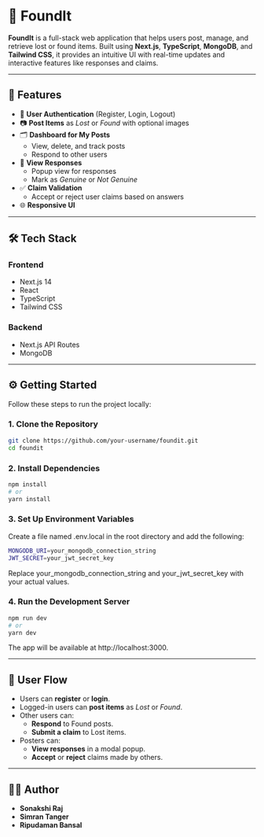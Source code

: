 # 🧭 FoundIt

**FoundIt** is a full-stack web application that helps users post, manage, and retrieve lost or found items. Built using **Next.js**, **TypeScript**, **MongoDB**, and **Tailwind CSS**, it provides an intuitive UI with real-time updates and interactive features like responses and claims.

---

## 🚀 Features

- 🔐 **User Authentication** (Register, Login, Logout)
- 📷 **Post Items** as *Lost* or *Found* with optional images
- 🗂 **Dashboard for My Posts**
  - View, delete, and track posts
  - Respond to other users
- 💬 **View Responses**
  - Popup view for responses
  - Mark as *Genuine* or *Not Genuine*
- ✅ **Claim Validation**
  - Accept or reject user claims based on answers
- 🌐 **Responsive UI**

---

## 🛠️ Tech Stack

### Frontend
- Next.js 14
- React
- TypeScript
- Tailwind CSS

### Backend
- Next.js API Routes
- MongoDB

---
## ⚙️ Getting Started

Follow these steps to run the project locally:

### 1. Clone the Repository

```bash
git clone https://github.com/your-username/foundit.git
cd foundit
```

### 2. Install Dependencies

```bash
npm install
# or
yarn install
```

### 3. Set Up Environment Variables

Create a file named .env.local in the root directory and add the following:

```bash
MONGODB_URI=your_mongodb_connection_string
JWT_SECRET=your_jwt_secret_key
```

Replace your_mongodb_connection_string and your_jwt_secret_key with your actual values.

### 4. Run the Development Server

```bash
npm run dev
# or
yarn dev
```

The app will be available at http://localhost:3000.

---

## 🧪 User Flow

- Users can **register** or **login**.
- Logged-in users can **post items** as _Lost_ or _Found_.
- Other users can:
  - **Respond** to Found posts.
  - **Submit a claim** to Lost items.
- Posters can:
  - **View responses** in a modal popup.
  - **Accept** or **reject** claims made by others.

---

## 👩‍💻 Author

- **Sonakshi Raj**
- **Simran Tanger**
- **Ripudaman Bansal**
